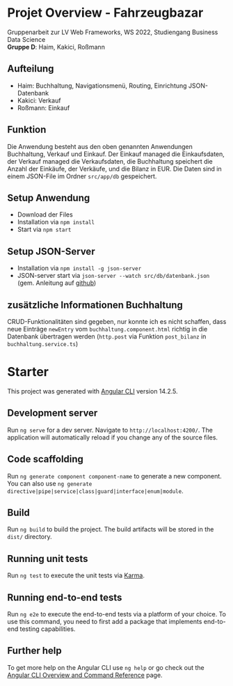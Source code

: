 # Projet Overview - Fahrzeugbazar
Gruppenarbeit zur LV Web Frameworks, WS 2022, Studiengang Business Data Science<br>
**Gruppe D**: Haim, Kakici, Roßmann

## Aufteilung
* Haim: Buchhaltung, Navigationsmenü, Routing, Einrichtung JSON-Datenbank
* Kakici: Verkauf
* Roßmann: Einkauf

## Funktion
Die Anwendung besteht aus den oben genannten Anwendungen Buchhaltung, Verkauf und Einkauf. Der Einkauf managed die Einkaufsdaten, der Verkauf managed die Verkaufsdaten, die Buchhaltung speichert die Anzahl der Einkäufe, der Verkäufe, und die Bilanz in EUR. Die Daten sind in einem JSON-File im Ordner `src/app/db` gespeichert.

## Setup Anwendung
* Download der Files
* Installation via `npm install`
* Start via `npm start`

## Setup JSON-Server
* Installation via `npm install -g json-server`
* JSON-server start via `json-server --watch src/db/datenbank.json` (gem. Anleitung auf [github](https://github.com/typicode/json-server))

## zusätzliche Informationen Buchhaltung
CRUD-Funktionalitäten sind gegeben, nur konnte ich es nicht schaffen, dass neue Einträge `newEntry` vom `buchhaltung.component.html` richtig in die Datenbank übertragen werden (`http.post` via Funktion `post_bilanz` in `buchhaltung.service.ts`)



# Starter

This project was generated with [Angular CLI](https://github.com/angular/angular-cli) version 14.2.5.

## Development server

Run `ng serve` for a dev server. Navigate to `http://localhost:4200/`. The application will automatically reload if you change any of the source files.

## Code scaffolding

Run `ng generate component component-name` to generate a new component. You can also use `ng generate directive|pipe|service|class|guard|interface|enum|module`.

## Build

Run `ng build` to build the project. The build artifacts will be stored in the `dist/` directory.

## Running unit tests

Run `ng test` to execute the unit tests via [Karma](https://karma-runner.github.io).

## Running end-to-end tests

Run `ng e2e` to execute the end-to-end tests via a platform of your choice. To use this command, you need to first add a package that implements end-to-end testing capabilities.

## Further help

To get more help on the Angular CLI use `ng help` or go check out the [Angular CLI Overview and Command Reference](https://angular.io/cli) page.
